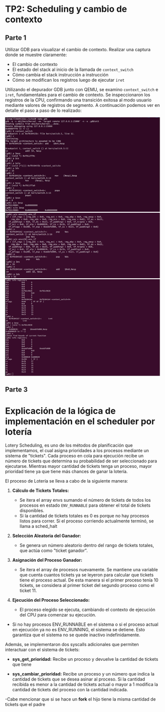 # TP2: Scheduling y cambio de contexto

## Parte 1
Utilizar GDB para visualizar el cambio de contexto. Realizar una captura donde se muestre claramente:

- El cambio de contexto
- El estado del stack al inicio de la llamada de `context_switch`
- Cómo cambia el stack instrucción a instrucción
- Cómo se modifican los registros luego de ejecutar `iret`

 Utilizando el depurador GDB junto con QEMU, se examino `context_switch` e `iret`, fundamentales para el cambio de contexto. Se inspeccionaron los registros de la CPU, confirmando una transición exitosa al modo usuario mediante valores de registros de segmento.
 A continuación podemos ver en detalle el paso a paso de lo realizado:

![Texto alternativo](./archivosInforme/cons1.0.jpeg)
![Texto alternativo](./archivosInforme/cons1.1.jpeg)
![Texto alternativo](./archivosInforme/cons1.2.jpeg)


## Parte 3
# Explicación de la lógica de implementación en el scheduler por lotería

Lotery Scheduling, es uno de los métodos de planificación que implementamos, el cual asigna prioridades a los procesos mediante un sistema de "tickets". Cada proceso en cola para ejecución recibe un número de tickets que determina su probabilidad de ser seleccionado para ejecutarse. Mientras mayor cantidad de tickets tenga un proceso, mayor prioridad tiene ya que tiene más chances de ganar la lotería. 

El proceso de Lotería se lleva a cabo de la siguiente manera:

1. **Cálculo de Tickets Totales:**
   - Se itera el array envs sumando el número de tickets de todos los procesos en estado `ENV_RUNNABLE` para obtener el total de tickets disponibles.
   - Si la cantidad de tickets totales es 0 es porque no hay procesos listos para correr. Si el proceso corriendo actualmente terminó, se llama a sched_halt

2. **Selección Aleatoria del Ganador:**
   - Se genera un número aleatorio dentro del rango de tickets totales, que actúa como "ticket ganador".

3. **Asignación del Proceso Ganador:**
   - Se itera el array de procesos nuevamente. Se mantiene una variable que cuenta cuantos tickets ya se leyeron para calcular que tickets tiene el proceso actual. De esta manera si el primer proceso tenía 10 tickets, se       considera al primer ticket del segundo proceso como el ticket 11.
4. **Ejecución del Proceso Seleccionado:**
   - El proceso elegido se ejecuta, cambiando el contexto de ejecución del CPU para comenzar su ejecución.

- Si no hay procesos ENV_RUNNABLE en el sistema o si el proceso actual en ejecución ya no es ENV_RUNNING, el sistema se detiene. Esto garantiza que el sistema no se quede inactivo indefinidamente. 

Además, se implementaron dos syscalls adicionales que permiten interactuar con el sistema de tickets:

- **sys_get_prioridad:** Recibe un proceso y devuelve la cantidad de tickets que tiene
  
- **sys_cambiar_prioridad:** Recibe un proceso y un número que indica la cantidad de tickets que se desea asinar al proceso. Si la cantidad recibida es menor a la cantidad de tickets actual o mayor a 1 modifica la cantidad de tickets del proceso con la cantidad indicada.

-Cabe mencionar que si se hace un **fork** el hijo tiene la misma cantidad de tickets que el padre 


